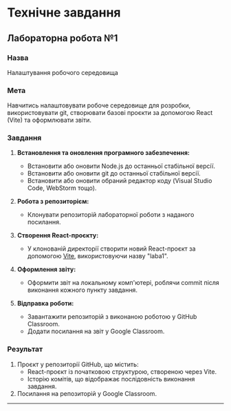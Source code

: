 # Технічне завдання

## Лабораторна робота №1

### Назва

Налаштування робочого середовища

### Мета

Навчитись налаштовувати робоче середовище для розробки, використовувати git, створювати базові проєкти за допомогою React (Vite) та оформлювати звіти.

### Завдання

1. **Встановлення та оновлення програмного забезпечення:**
   - Встановити або оновити Node.js до останньої стабільної версії.
   - Встановити або оновити git до останньої стабільної версії.
   - Встановити або оновити обраний редактор коду (Visual Studio Code, WebStorm тощо).

2. **Робота з репозиторієм:**
   - Клонувати репозиторій лабораторної роботи з наданого посилання.

3. **Створення React-проєкту:**
   - У клонованій директорії створити новий React-проєкт за допомогою [Vite](https://vitejs.dev/guide/), використовуючи назву "laba1".

4. **Оформлення звіту:**
   - Оформити звіт на локальному комп'ютері, роблячи commit після виконання кожного пункту завдання.

5. **Відправка роботи:**
   - Завантажити репозиторій з виконаною роботою у GitHub Classroom.
   - Додати посилання на звіт у Google Classroom.

### Результат

1. Проєкт у репозиторії GitHub, що містить:
   - React-проєкт із початковою структурою, створеною через Vite.
   - Історію комітів, що відображає послідовність виконання завдання.
2. Посилання на репозиторій у Google Classroom.

---
